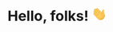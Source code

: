 # Hello, folks! <img src="https://github.com/yatinkoul/yatinkoul/blob/c098e89316f6258929ae91d6b026bebf8a608fb5/wave.gif" width="30px">
<!--
**yatinkoul/yatinkoul** is a ✨ _special_ ✨ repository because its `README.md` (this file) appears on your GitHub profile.

Here are some ideas to get you started:

- 🔭 I’m currently working on ...
- 🌱 I’m currently learning ...
- 👯 I’m looking to collaborate on ...
- 🤔 I’m looking for help with ...
- 💬 Ask me about ...
- 📫 How to reach me: ...
- 😄 Pronouns: ...
- ⚡ Fun fact: ...
-->
